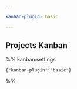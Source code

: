 ```yaml
---

kanban-plugin: basic

---
```


## Projects Kanban





%% kanban:settings
```
{"kanban-plugin":"basic"}
```
%%